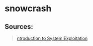# snowcrash

## Sources:
> [ntroduction to System Exploitation](https://research.checkpoint.com/wp-content/uploads/2020/03/pwnable_writeup.pdf)
